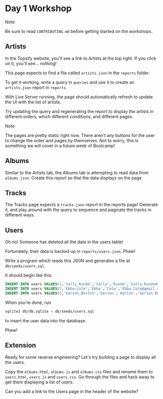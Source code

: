 # Day 1 Workshop

> [!NOTE]
>
> Be sure to read `CONTRIBUTING.md` before getting started on the workshops.

## Artists

In the Topsify website, you'll see a link to Artists at the top right. If you
click on it, you'll see... nothing!

This page expects to find a file called `artists.json` in the `reports` folder.

To get it working, write a query in `queries` and use it to create an
`artists.json` report in `reports`.

With Live Server running, the page should automatically refresh to update the UI
with the list of artists.

Try updating the query and regenerating the report to display the artists in
different orders, which different conditions, and different pages.

> [!NOTE]
>
> The pages are pretty static right now. There aren't any buttons for the user
> to change the order and pages by themselves. Not to worry, this is something
> we will cover in a future week of Bootcamp!

## Albums

Similar to the Artists tab, the Albums tab is attempting to read data from
`albums.json`. Create this report so that the data displays on the page.

## Tracks

The Tracks page expects a `tracks.json` report in the reports page! Generate it,
and play around with the query to sequence and paginate the tracks in different
ways.

## Users

Oh no! Someone has deleted all the data in the users table!

Fortunately, their data is backed up in `reports/users.json`. Phew!

Write a program which reads this JSON and generates a file at
`db/seeds/users.sql`.

It should begin like this:

```sql
INSERT INTO users VALUES(1,'Sally_Kunde','Sally','Kunde','Sally.Kunde49@yahoo.com','https://cloudflare-ipfs.com/ipfs/Qmd3W5DuhgHirLHGVixi6V76LhCkZUz6pnFt5AJBiyvHye/avatar/730.jpg','MNkcfO7qfSqzJl5');
INSERT INTO users VALUES(2,'Ebba.Cole','Ebba','Cole','Ebba.Cole@gmail.com','https://avatars.githubusercontent.com/u/54619199','nz5H7F98ukot7yv');
INSERT INTO users VALUES(3,'Gerson_Barton','Gerson','Barton','Gerson.Barton@gmail.com','https://avatars.githubusercontent.com/u/69465068','OTSg4YbbUQIMZ6P');
```

When you're done, run

```bash
sqlite3 db/db.sqlite < db/seeds/users.sql
```

to insert the user data into the database.

Phew!

## Extension

Ready for some reverse engineering? Let's try building a page to display all the
users.

Copy the `albums.html`, `albums.js` and `albums.css` files and rename them to
`users.html`, `users.js` and `users.css`. Go through the files and hack away to
get them displaying a list of users.

Can you add a link to the Users page in the header of the website?
